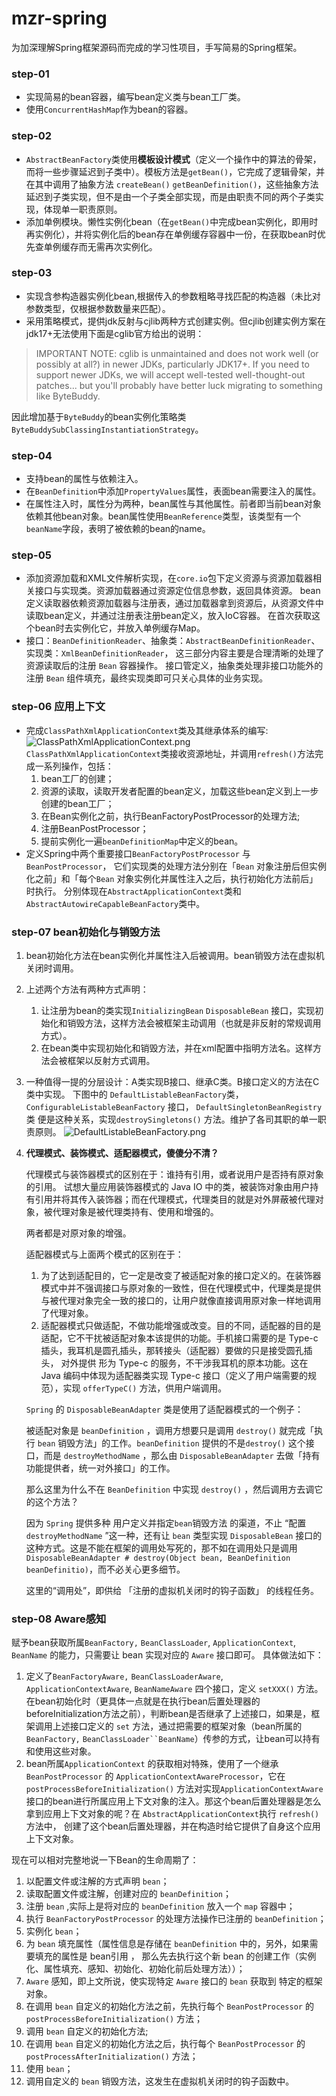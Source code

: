 # mzr-spring
为加深理解Spring框架源码而完成的学习性项目，手写简易的Spring框架。

### step-01
* 实现简易的bean容器，编写bean定义类与bean工厂类。
* 使用`ConcurrentHashMap`作为bean的容器。

### step-02
* `AbstractBeanFactory`类使用**模板设计模式**（定义一个操作中的算法的骨架，而将一些步骤延迟到子类中）。模板方法是`getBean()`，它完成了逻辑骨架，并在其中调用了抽象方法 `createBean()` `getBeanDefinition()`，这些抽象方法延迟到子类实现，但不是由一个子类全部实现，而是由职责不同的两个子类实现，体现单一职责原则。
* 添加单例模块。懒性实例化bean（在`getBean()`中完成bean实例化，即用时再实例化），并将实例化后的bean存在单例缓存容器中一份，在获取bean时优先查单例缓存而无需再次实例化。

### step-03
* 实现含参构造器实例化bean,根据传入的参数粗略寻找匹配的构造器（未比对参数类型，仅根据参数数量来匹配）。
* 采用策略模式，提供jdk反射与cjlib两种方式创建实例。但cjlib创建实例方案在jdk17+无法使用下面是cglib官方给出的说明：

>IMPORTANT NOTE: cglib is unmaintained and does not work well (or possibly at all?) in newer JDKs, particularly JDK17+. If you need to support newer JDKs, we will accept well-tested well-thought-out patches... but you'll probably have better luck migrating to something like ByteBuddy.

因此增加基于`ByteBuddy`的bean实例化策略类`ByteBuddySubClassingInstantiationStrategy`。

### step-04
* 支持bean的属性与依赖注入。
* 在`BeanDefinition`中添加`PropertyValues`属性，表面bean需要注入的属性。
* 在属性注入时，属性分为两种，bean属性与其他属性。前者即当前bean对象依赖其他bean对象。bean属性使用`BeanReference`类型，该类型有一个`beanName`字段，表明了被依赖的bean的name。


### step-05
* 添加资源加载和XML文件解析实现，在`core.io`包下定义资源与资源加载器相关接口与实现类。资源加载器通过资源定位信息参数，返回具体资源。
bean定义读取器依赖资源加载器与注册表，通过加载器拿到资源后，从资源文件中读取bean定义，并通过注册表注册bean定义，放入IoC容器。
在首次获取这个bean时去实例化它，并放入单例缓存Map。
* 接口：`BeanDefinitionReader`、抽象类：`AbstractBeanDefinitionReader`、实现类：`XmlBeanDefinitionReader`，
这三部分内容主要是合理清晰的处理了资源读取后的注册 `Bean` 容器操作。
接口管定义，抽象类处理非接口功能外的注册 `Bean` 组件填充，最终实现类即可只关心具体的业务实现。

### step-06  应用上下文

* 完成`ClassPathXmlApplicationContext`类及其继承体系的编写:
    ![ClassPathXmlApplicationContext.png](img%2FClassPathXmlApplicationContext.png)
  `ClassPathXmlApplicationContext`类接收资源地址，并调用`refresh()`方法完成一系列操作，包括：
  1. bean工厂的创建；
  2. 资源的读取，读取开发者配置的bean定义，加载这些bean定义到上一步创建的bean工厂；
  3. 在Bean实例化之前，执行BeanFactoryPostProcessor的处理方法;
  4. 注册BeanPostProcessor；
  5. 提前实例化一遍`beanDefinitionMap`中定义的bean。
* 定义Spring中两个重要接口`BeanFactoryPostProcessor` 与`BeanPostProcessor`，
它们实现类的处理方法分别在「`Bean` 对象注册后但实例化之前」和「每个`Bean` 对象实例化并属性注入之后，执行初始化方法前后」时执行。
分别体现在`AbstractApplicationContext`类和`AbstractAutowireCapableBeanFactory`类中。


### step-07  bean初始化与销毁方法

1. bean初始化方法在bean实例化并属性注入后被调用。bean销毁方法在虚拟机关闭时调用。
2. 上述两个方法有两种方式声明：
   1. 让注册为bean的类实现`InitializingBean`  `DisposableBean` 接口，实现初始化和销毁方法，这样方法会被框架主动调用（也就是非反射的常规调用方式）。
   2. 在bean类中实现初始化和销毁方法，并在xml配置中指明方法名。这样方法会被框架以反射方式调用。
3. 一种值得一提的分层设计：A类实现B接口、继承C类。B接口定义的方法在C类中实现。
下图中的 `DefaultListableBeanFactory`类，`ConfigurableListableBeanFactory` 接口， `DefaultSingletonBeanRegistry` 类 便是这种关系，实现`destroySingletons()` 方法。维护了各司其职的单一职责原则。
![DefaultListableBeanFactory.png](img%2FDefaultListableBeanFactory.png)

4. **代理模式、装饰模式、适配器模式，傻傻分不清？**

    代理模式与装饰器模式的区别在于：谁持有引用，或者说用户是否持有原对象的引用。
试想大量应用装饰器模式的 Java IO 中的类，被装饰对象由用户持有引用并将其传入装饰器；而在代理模式，代理类目的就是对外屏蔽被代理对象，被代理对象是被代理类持有、使用和增强的。

    两者都是对原对象的增强。

    适配器模式与上面两个模式的区别在于：
    1. 为了达到适配目的，它一定是改变了被适配对象的接口定义的。在装饰器模式中并不强调接口与原对象的一致性，但在代理模式中，代理类是提供与被代理对象完全一致的接口的，让用户就像直接调用原对象一样地调用了代理对象。
    2. 适配器模式只做适配，不做功能增强或改变。目的不同，适配器的目的是适配，它不干扰被适配对象本该提供的功能。手机接口需要的是 Type-c 插头，我耳机是圆孔插头，那转接头（适配器）要做的只是接受圆孔插头， 对外提供 形为 Type-c 的服务，不干涉我耳机的原本功能。这在 Java 编码中体现为适配器类实现 Type-c 接口（定义了用户端需要的规范），实现 `offerTypeC()` 方法，供用户端调用。

    `Spring` 的 `DisposableBeanAdapter` 类是使用了适配器模式的一个例子：

    被适配对象是 `beanDefinition` ，调用方想要只是调用 `destroy()` 就完成「执行 `bean` 销毁方法」的工作。`beanDefinition` 提供的不是`destroy()` 这个接口，而是 `destroyMethodName` ，那么由 `DisposableBeanAdapter` 去做「持有功能提供者，统一对外接口」的工作。

    那么这里为什么不在 `BeanDefinition` 中实现 `destroy()` ，然后调用方去调它的这个方法？

    因为 `Spring` 提供多种 用户定义并指定`bean`销毁方法 的渠道，不止 “配置 `destroyMethodName` ”这一种，还有让 `bean` 类型实现 `DisposableBean` 接口的这种方式。这是不能在框架的调用处写死的，那不如在调用处只是调用 `DisposableBeanAdapter # destroy(Object bean, BeanDefinition beanDefinitio)`，而不必关心更多细节。
    
    这里的“调用处”，即供给 「注册的虚拟机关闭时的钩子函数」 的线程任务。

### step-08    Aware感知

赋予bean获取所属`BeanFactory,` `BeanClassLoader`, `ApplicationContext`, `BeanName` 的能力，只需要让 bean 实现对应的 `Aware` 接口即可。
具体做法如下：
1. 定义了`BeanFactoryAware,` `BeanClassLoaderAware`, `ApplicationContextAware`, `BeanNameAware` 四个接口，定义 `setXXX()` 方法。
在bean初始化时（更具体一点就是在执行bean后置处理器的beforeInitialization方法之前），判断bean是否继承了上述接口，如果是，框架调用上述接口定义的 `set`
方法，通过把需要的框架对象（bean所属的`BeanFactory,` `BeanClassLoader``BeanName`）传参的方式，让bean可以持有和使用这些对象。
2. bean所属`ApplicationContext` 的获取相对特殊，使用了一个继承 `BeanPostProcessor` 的 `ApplicationContextAwareProcessor`，它在 `postProcessBeforeInitialization()`
方法对实现`ApplicationContextAware`接口的bean进行所属应用上下文对象的注入。那这个bean后置处理器是怎么拿到应用上下文对象的呢？在 `AbstractApplicationContext`执行 `refresh()` 方法中，
创建了这个bean后置处理器，并在构造时给它提供了自身这个应用上下文对象。


现在可以相对完整地说一下Bean的生命周期了：
1. 以配置文件或注解的方式声明 `bean`；
2. 读取配置文件或注解，创建对应的 `beanDefinition`；
3. 注册 `bean` ,实际上是将对应的 `beanDefinition` 放入一个 `map` 容器中；
4. 执行 `BeanFactoryPostProcessor` 的处理方法操作已注册的 `beanDefinition`；
5. 实例化 `bean`；
6. 为 `bean` 填充属性（属性信息是存储在 `beanDefinition` 中的，另外，如果需要填充的属性是 bean引用 ， 那么先去执行这个新 bean 的创建工作（实例化、属性填充、感知、初始化、初始化前后处理方法））；
7. `Aware` 感知，即上文所说，使实现特定 `Aware` 接口的 `bean` 获取到 特定的框架对象。
8. 在调用 `bean` 自定义的初始化方法之前，先执行每个 `BeanPostProcessor` 的 `postProcessBeforeInitialization()` 方法；
9. 调用 `bean` 自定义的初始化方法;
10. 在调用 `bean` 自定义的初始化方法之后，执行每个 `BeanPostProcessor` 的 `postProcessAfterInitialization()` 方法；
11. 使用 `bean`；
12. 调用自定义的 `bean` 销毁方法，这发生在虚拟机关闭时的钩子函数中。